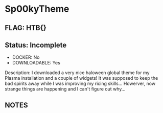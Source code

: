 # Sp00kyTheme

## FLAG: HTB{}

## Status: Incomplete

+ DOCKER: No
+ DOWNLOADABLE: Yes

Description: I downloaded a very nice haloween global theme for my Plasma installation and a couple of widgets! It was supposed to keep the bad spirits away while I was improving my ricing skills... Howerver, now strange things are happening and I can't figure out why...

## NOTES
